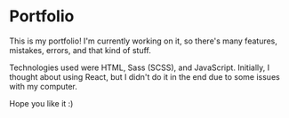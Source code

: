 # Portfolio
This is my portfolio! I'm currently working on it, so there's many features, mistakes, errors, and that kind of stuff.

Technologies used were HTML, Sass (SCSS), and JavaScript. Initially, I thought about using React, but I didn't do it in the end due to some issues with my computer.

Hope you like it :)
